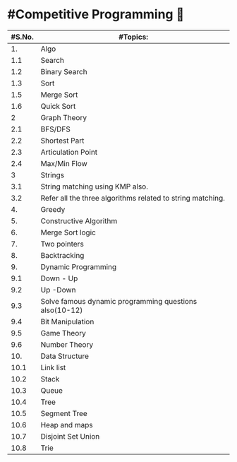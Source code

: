 # #Competitive Programming 🌟

| #S.No. | #Topics: |
| --- | --- |
| 1. | Algo |
| 1.1 | Search |
| 1.2 | Binary Search |
| 1.3 | Sort |
| 1.5 | Merge Sort |
| 1.6 | Quick Sort |
| 2 | Graph Theory |
| 2.1 | BFS/DFS |
| 2.2 | Shortest Part |
| 2.3 | Articulation Point |
| 2.4 | Max/Min Flow |
| 3 | Strings |
| 3.1 | String matching using KMP also. |
| 3.2 | Refer all the three algorithms related to string matching. |
| 4. | Greedy |
| 5. | Constructive Algorithm |
| 6. | Merge Sort logic |
| 7. | Two pointers |
| 8. | Backtracking |
| 9. | Dynamic Programming |
| 9.1 | Down - Up |
| 9.2 | Up -Down |
| 9.3 | Solve famous dynamic programming questions also(10-12) |
| 9.4 | Bit Manipulation |
| 9.5 | Game Theory |
| 9.6 | Number Theory |
| 10. | Data Structure |
| 10.1 | Link list |
| 10.2| Stack |
| 10.3 | Queue |
| 10.4 | Tree |
| 10.5 | Segment Tree |
| 10.6 | Heap and maps |
| 10.7 | Disjoint Set Union |
| 10.8| Trie |
